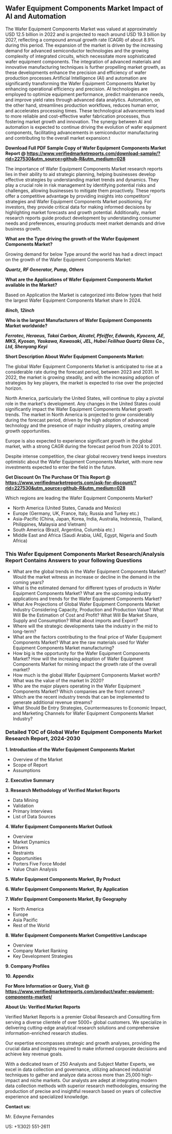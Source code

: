 <h2>Wafer Equipment Components Market Impact of AI and Automation</h2>The Wafer Equipment Components Market was valued at approximately USD 12.5 billion in 2022 and is projected to reach around USD 19.3 billion by 2027, reflecting a compound annual growth rate (CAGR) of about 8.9% during this period. The expansion of the market is driven by the increasing demand for advanced semiconductor technologies and the growing complexity of integrated circuits, which necessitate more sophisticated wafer equipment components. The integration of advanced materials and innovative manufacturing techniques is further propelling market growth, as these developments enhance the precision and efficiency of wafer production processes.Artificial Intelligence (AI) and automation are significantly transforming the Wafer Equipment Components Market by enhancing operational efficiency and precision. AI technologies are employed to optimize equipment performance, predict maintenance needs, and improve yield rates through advanced data analytics. Automation, on the other hand, streamlines production workflows, reduces human error, and accelerates processing times. These technological advancements lead to more reliable and cost-effective wafer fabrication processes, thus fostering market growth and innovation. The synergy between AI and automation is expected to continue driving the evolution of wafer equipment components, facilitating advancements in semiconductor manufacturing and contributing to the overall market expansion.t</p><p id="" class=""><strong>Download Full PDF Sample Copy of Wafer Equipment Components Market Report @ <a href="https://www.verifiedmarketreports.com/download-sample/?rid=227530&utm_source=github-R&utm_medium=028" target="_blank">https://www.verifiedmarketreports.com/download-sample/?rid=227530&utm_source=github-R&utm_medium=028</a></strong></p><p>The importance of&nbsp;Wafer Equipment Components Market research reports lies in their ability to aid strategic planning, helping businesses develop effective strategies by understanding market trends and dynamics. They play a crucial role in risk management by identifying potential risks and challenges, allowing businesses to mitigate them proactively. These reports offer a competitive advantage by providing insights into competitors' strategies and Wafer Equipment Components Market positioning. For investors, they provide critical data for making informed decisions by highlighting market forecasts and growth potential. Additionally, market research reports guide product development by understanding consumer needs and preferences, ensuring products meet market demands and drive business growth.</p><p><strong>What are the&nbsp;Type driving the growth of the Wafer Equipment Components Market?</strong></p><p id="" class="">Growing demand for below Type around the world has had a direct impact on the growth of the Wafer Equipment Components Market:</p><em><strong>Quartz, RF Generator, Pump, Others</strong></em></p><strong>What are the&nbsp;Applications&nbsp;of Wafer Equipment Components Market available in the Market?</strong></p><p id="" class="">Based on Application the Market is categorized into Below types that held the largest Wafer Equipment Components Market share In 2024.</p><em><strong>8inch, 12inch</strong></em></p><strong>Who is the largest Manufacturers of Wafer Equipment Components Market worldwide?</strong></p><p><em><strong>Ferrotec, Heraeus, Tokai Carbon, Alcatel, Pfeiffer, Edwards, Kyocera, AE, MKS, Kyosan, Yaskawa, Kawasaki, JEL, Hubei Feilihua Quartz Glass Co., Ltd, Shenyang Keyi</strong></em></p><p id="" class=""><strong>Short Description About Wafer Equipment Components Market:</strong></p><p>The global Wafer Equipment Components Market is anticipated to rise at a considerable rate during the forecast period, between 2023 and 2031. In 2022, the market is growing steadily, and with the increasing adoption of strategies by key players, the market is expected to rise over the projected horizon.</p><p>North America, particularly the United States, will continue to play a pivotal role in the market's development. Any changes in the United States could significantly impact the Wafer Equipment Components Market growth trends. The market in North America is projected to grow considerably during the forecast period, driven by the high adoption of advanced technology and the presence of major industry players, creating ample growth opportunities.</p><p>Europe is also expected to experience significant growth in the global market, with a strong CAGR during the forecast period from 2024 to 2031.</p><p>Despite intense competition, the clear global recovery trend keeps investors optimistic about the Wafer Equipment Components Market, with more new investments expected to enter the field in the future.</p><p id="" class=""><strong>Get Discount On The Purchase Of This Report @ <a href="https://www.verifiedmarketreports.com/ask-for-discount/?rid=227530&utm_source=github-R&utm_medium=028" target="_blank">https://www.verifiedmarketreports.com/ask-for-discount/?rid=227530&utm_source=github-R&utm_medium=028</a></strong></p>Which regions are leading the Wafer Equipment Components Market?</p><ul><li>North America (United States, Canada and Mexico)</li><li>Europe (Germany, UK, France, Italy, Russia and Turkey etc.)</li><li>Asia-Pacific (China, Japan, Korea, India, Australia, Indonesia, Thailand, Philippines, Malaysia and Vietnam)</li><li>South America (Brazil, Argentina, Columbia etc.)</li><li>Middle East and Africa (Saudi Arabia, UAE, Egypt, Nigeria and South Africa)</li></ul><h3 id="" class="">This Wafer Equipment Components Market Research/Analysis Report Contains Answers to your following Questions</h3><ul><li>What are the global trends in the Wafer Equipment Components Market? Would the market witness an increase or decline in the demand in the coming years?</li><li>What is the estimated demand for different types of products in Wafer Equipment Components Market? What are the upcoming industry applications and trends for the Wafer Equipment Components Market?</li><li>What Are Projections of Global Wafer Equipment Components Market Industry Considering Capacity, Production and Production Value? What Will Be the Estimation of Cost and Profit? What Will Be Market Share, Supply and Consumption? What about imports and Export?</li><li>Where will the strategic developments take the industry in the mid to long-term?</li><li>What are the factors contributing to the final price of Wafer Equipment Components Market? What are the raw materials used for Wafer Equipment Components Market manufacturing?</li><li>How big is the opportunity for the Wafer Equipment Components Market? How will the increasing adoption of Wafer Equipment Components Market for mining impact the growth rate of the overall market?</li><li>How much is the global Wafer Equipment Components Market worth? What was the value of the market In 2020?</li><li>Who are the major players operating in the Wafer Equipment Components Market? Which companies are the front runners?</li><li>Which are the recent industry trends that can be implemented to generate additional revenue streams?</li><li>What Should Be Entry Strategies, Countermeasures to Economic Impact, and Marketing Channels for Wafer Equipment Components Market Industry?</li></ul><h3 id="" class="">Detailed TOC of Global Wafer Equipment Components Market Research Report, 2024-2030</h3><p id="" class=""><strong>1. Introduction of the Wafer Equipment Components Market</strong></p><ul><li>Overview of the Market</li><li>Scope of Report</li><li>Assumptions</li></ul><p id="" class=""><strong>2. Executive Summary</strong></p><p id="" class=""><strong>3. Research Methodology of Verified Market Reports</strong></p><ul><li>Data Mining</li><li>Validation</li><li>Primary Interviews</li><li>List of Data Sources</li></ul><p id="" class=""><strong>4. Wafer Equipment Components Market Outlook</strong></p><ul><li>Overview</li><li>Market Dynamics</li><li>Drivers</li><li>Restraints</li><li>Opportunities</li><li>Porters Five Force Model</li><li>Value Chain Analysis</li></ul><p id="" class=""><strong>5. Wafer Equipment Components Market, By Product</strong></p><p id="" class=""><strong>6. Wafer Equipment Components Market, By Application</strong></p><p id="" class=""><strong>7. Wafer Equipment Components Market, By Geography</strong></p><ul><li>North America</li><li>Europe</li><li>Asia Pacific</li><li>Rest of the World</li></ul><p id="" class=""><strong>8. Wafer Equipment Components Market Competitive Landscape</strong></p><ul><li>Overview</li><li>Company Market Ranking</li><li>Key Development Strategies</li></ul><p id="" class=""><strong>9. Company Profiles</strong></p><p id="" class=""><strong>10. Appendix</strong></p><p id="" class=""><strong>For More Information or Query, Visit @ <a href="https://www.verifiedmarketreports.com/product/wafer-equipment-components-market/" target="_blank">https://www.verifiedmarketreports.com/product/wafer-equipment-components-market/</a></strong></p><p id="" class=""><strong>About Us: Verified Market Reports</strong></p><p id="" class="">Verified Market Reports is a premier Global Research and Consulting firm serving a diverse clientele of over 5000+ global customers. We specialize in delivering cutting-edge analytical research solutions and comprehensive information-enriched research studies.</p><p id="" class="">Our expertise encompasses strategic and growth analyses, providing the crucial data and insights required to make informed corporate decisions and achieve key revenue goals.</p><p id="" class="">With a dedicated team of 250 Analysts and Subject Matter Experts, we excel in data collection and governance, utilizing advanced industrial techniques to gather and analyze data across more than 25,000 high-impact and niche markets. Our analysts are adept at integrating modern data collection methods with superior research methodologies, ensuring the production of precise and insightful research based on years of collective experience and specialized knowledge.</p><p id="" class=""><strong>Contact us:</strong></p><p id="" class="">Mr. Edwyne Fernandes</p><p id="" class="">US: +1(302) 551-2611</p>